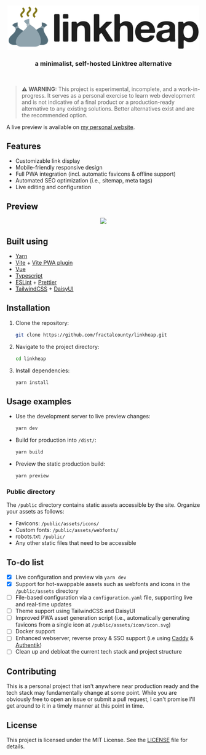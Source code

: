 <p align="center">
  <picture>
    <source media="(prefers-color-scheme: dark)" width="500px" srcset="https://raw.githubusercontent.com/fractalcounty/linkheap/main/docs/logo-dark.svg">
    <img width="500px" src="https://raw.githubusercontent.com/fractalcounty/linkheap/main/docs/logo-light.svg">
  </picture>
</p>

<h3 align="center"><b>a minimalist, self-hosted Linktree alternative</b></h3>

<br>

> **⚠️ WARNING:** This project is experimental, incomplete, and a work-in-progress. It serves as a personal exercise to learn web development and is not indicative of a final product or a production-ready alternative to any existing solutions. Better alternatives exist and are the recommended option.

A live preview is available on [my personal website](https://fractalcounty.com/links).

## Features

- Customizable link display
- Mobile-friendly responsive design
- Full PWA integration (incl. automatic favicons & offline support)
- Automated SEO optimization (i.e., sitemap, meta tags)
- Live editing and configuration

## Preview

<p align="center">
  <img src="https://raw.githubusercontent.com/fractalcounty/linkheap/main/docs/preview.gif"><br>
</p>

## Built using

- [Yarn](https://yarnpkg.com/)
- [Vite](https://vitejs.dev/) + [Vite PWA plugin](https://vite-plugin-pwa.netlify.app/)
- [Vue](https://vuejs.org/)
- [Typescript](https://www.typescriptlang.org/)
- [ESLint](https://eslint.org/) + [Prettier](https://prettier.io/)
- [TailwindCSS](https://tailwindcss.com/) + [DaisyUI](https://daisyui.com/)


## Installation

1. Clone the repository:
    ```sh
    git clone https://github.com/fractalcounty/linkheap.git
    ```
2. Navigate to the project directory:
    ```sh
    cd linkheap
    ```
3. Install dependencies:
    ```sh
    yarn install
    ```

## Usage examples

- Use the development server to live preview changes:
    ```sh
    yarn dev
    ```
- Build for production into `/dist/`:
    ```sh
    yarn build
    ```
- Preview the static production build:
    ```sh
    yarn preview
    ```

### Public directory

The `/public` directory contains static assets accessible by the site. Organize your assets as follows:

- Favicons: `/public/assets/icons/`
- Custom fonts: `/public/assets/webfonts/`
- robots.txt: `/public/`
- Any other static files that need to be accessible

## To-do list

- [x] Live configuration and preview via `yarn dev`
- [x] Support for hot-swappable assets such as webfonts and icons in the `/public/assets` directory
- [ ] File-based configuration via a `configuration.yaml` file, supporting live and real-time updates
- [ ] Theme support using TailwindCSS and DaisyUI
- [ ] Improved PWA asset generation script (i.e., automatically generating favicons from a single icon at `/public/assets/icon/icon.svg`)
- [ ] Docker support
- [ ] Enhanced webserver, reverse proxy & SSO support (i.e using [Caddy](https://caddyserver.com/) & [Authentik](https://goauthentik.io/))
- [ ] Clean up and debloat the current tech stack and project structure

## Contributing

This is a personal project that isn't anywhere near production ready and the tech stack may fundamentally change at some point. While you are obviously free to open an issue or submit a pull request, I can't promise I'll get around to it in a timely manner at this point in time.

## License

This project is licensed under the MIT License. See the [LICENSE](LICENSE) file for details.

